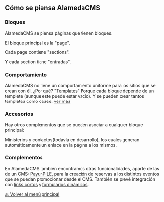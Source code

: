 ## Cómo se piensa AlamedaCMS

### Bloques
AlamedaCMS se piensa páginas que tienen bloques.

El bloque principal es la "page".

Cada page contiene "sections".

Y cada section tiene "entradas".

### Comportamiento

AlamedaCMS no tiene un comportamiento uniforme para los sitios 
que se crean con él.
¿Por qué? "[Templates](templates.md)"
Porque cada bloque depende de un templete (aunque este puede estar vacío).
Y se pueden crear tantos templates como desee. [ver más](templates.md)

### Accesorios
Hay otros complementos que se pueden asociar a cualquier bloque
principal:

Ministerios y contactos(todavía en desarrollo), los cuales generan
automáticamente un enlace en la página a los mismos.

### Complementos
En AlamedaCMS también encontramos otras funcionalidades, aparte de las
de un CMS:
[PayunPILE](https://germdz.github.io/PayunPILE/), para la creación 
de reservas a los distintos eventos que se puedan promocionar desde 
el CMS.
También se prevé integración con [links cortos](https://github.com/gerMdz/IncaLINKS) 
y [formularios dinámicos](https://github.com/gerMdz/AkonFORMS).

[ 🔙 Volver al menú principal](menu.md)